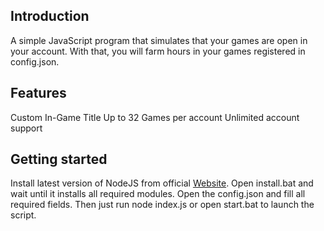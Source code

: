 
<h2>Introduction</h2>
A simple JavaScript program that simulates that your games are open in your account. With that, you will farm hours in your games registered in config.json.

<h2>Features</h2>
Custom In-Game Title
Up to 32 Games per account
Unlimited account support

<h2>Getting started</h2>
Install latest version of NodeJS from official <a href="https://nodejs.org/en">Website</a>.
Open install.bat and wait until it installs all required modules.
Open the config.json and fill all required fields.
Then just run node index.js or open start.bat to launch the script.
